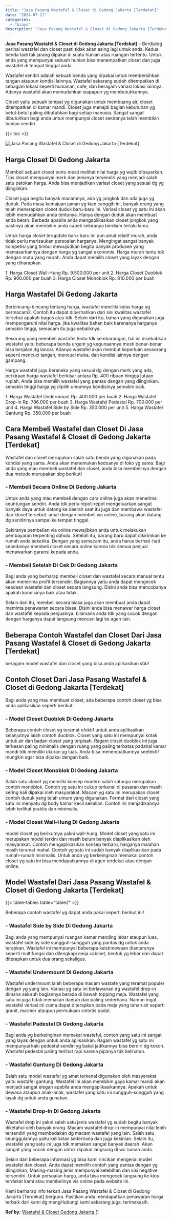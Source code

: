 ```yaml
---
title: "Jasa Pasang Wastafel & Closet di Gedong Jakarta [Terdekat]"
date: "2024-07-21"
categories: 
  - "biaya"
description: "Jasa Pasang Wastafel & Closet di Gedong Jakarta [Terdekat]. Kami berharap info terkait Jasa Pasang Wastafel & Closet di Gedong Jakarta [Terdekat] berguna...."
---
```


**Jasa Pasang Wastafel & Closet di Gedong Jakarta \[Terdekat\]** – Berdialog perihal wastafel dan closet pasti tidak akan asing lagi untuk anda. Kedua benda tadi tak jarang dipakai di suatu hunian atau ruangan tertentu. Untuk anda yang mempunyai sebuah hunian bisa menempatkan closet dan juga wastafel di tempat tinggal anda.

Wastafel sendiri adalah sebuah benda yang dipakai untuk membersihkan tangan ataupun kondisi lainnya. Wastafel sekarang sudah ditempatkan di sebagian lokasi seperti hunianan, cafe, dan beragam variasi lokasi lainnya. Adanya wastafel akan memudahkan siapapun yg membutuhkannya.

Closet yaitu sebuah tempat yg digunakan untuk membuang air, closet ditempatkan di kamar mandi. Closet juga menajdi bagian kebutuhan yg betul-betul paling dibutuhkan bagi setiap manusia. Sangat sangat dibutuhkan bagi anda untuk mempunyai closet sekiranya telah membikin hunian sendiri.

{{< toc >}}

![Jasa Pasang Wastafel & Closet di Gedong Jakarta [Terdekat]](/images/wastafel-closet-murah27.png)

## Harga Closet Di Gedong Jakarta

Membeli sebuah closet tentu mesti melihat nilai harga yg wajib dibayarkan. Tips closet mempunyai merk dan jenisnya tersendiri yang menjadi salah satu patokan harga. Anda bisa menjadikan variasi closet yang sesuai dg yg diinginkan.

Closet juga begitu banyak macamnya, ada yg jongkok dan ada juga yg duduk. Pada masa kemajuan jaman yg kian canggih ini, banyak orang yang telah menerapkan closet duduk baru-baru ini. Variasi closet yg satu ini akan lebih memudahkan anda tentunya. Hanya dengan duduk akan membuat anda betah. Berbeda apabila anda mengaplikasikan closet jongkok yang pastinya akan membikin anda capek sekiranya berdiam terlalu lama.

Untuk harga closet terupdate baru-baru ini pun amat relatif murah, anda tidak perlu merisaukan persoalan harganya. Mengingat sangat banyak kompetisi yang timbul mewujudkan begitu banyak produsen yang memasarkannya dengan harga yg sangat ekonomis. Harga murah tentu tdk dengan mutu yang murah. Anda dapat memilih closet yang layak dengan yang diharapkan.

1\. Harga Closet Wall-Hung Rp. 9.500.000 per unit 2. Harga Closet Duoblok Rp. 900.000 per buah 3. Harga Closet Monoblok Rp. 810.000 per buah

## Harga Wastafel Di Gedong Jakarta

Berbincang-bincang tentang harga, wastafel memiliki kelas harga yg bermacam2. Contoh itu dapat diperhatikan dari sisi kwalitas wastafel tersebut apakah bagus atau tdk. Selain dari itu, bahan yang digunakan juga mempengaruhi nilai harga. jika kwalitas bahan baik karenanya harganya semakin tinggi, semacam itu juga sebaliknya.

Sesorang yang membeli wastafel tentu tdk sembarangan, hal ini disebabkan wastafel yaitu beberapa benda urgent yg kegunaannya mesti benar-benar bisa berjalan dg lancar. Adanya wastafel akan membut keperluan seseorang seperti mencuci tangan, mencuci muka, dan kondisi lainnya dengan gampang.

Harga wastafel juga beraneka yang sesuai dg dengan merk yang ada, perkiraan harga wastafel berkisar antara Rp. 400 ribuan hingga jutaan rupiah. Anda bisa memilih wastafel yang pantas dengan yang diinginkan. semakin tinggi harga yg dipilih umumnya kondisinya semakin baik.

1\. Harga Wastafel Undermount Rp. 400.000 per buah 2. Harga Wastafel Drop-in Rp. 786.000 per buah 3. Harga Wastafel Pedestal Rp. 700.000 per unit 4. Harga Wastafel Side by Side Rp. 350.000 per unit 5. Harga Wastafel Gantung Rp. 350.000 per buah

## Cara Membeli Wastafel dan Closet Di Jasa Pasang Wastafel & Closet di Gedong Jakarta \[Terdekat\]

Wastafel dan closet merupakan salah satu benda yang digunakan pada kondisi yang sama. Anda akan menemukan keduanya di toko yg sama. Bagi anda yang mau membeli wastafel dan closet, anda bisa membelinya dengan dua metode merupakan sbg berikut!

### \- Membeli Secara Online Di Gedong Jakarta

Untuk anda yang mau membeli dengan cara online juga akan menerima keuntungan sendiri. Anda tdk perlu repot-repot mengeluarkan sangat banyak daya untuk datang ke daerah saat itu juga dan membawa wastafel dan kloset tersebut. amat dengan membeli via online, barang akan datang dg sendirinya sampai ke tempat tinggal.

Sekiranya pembelian via online mewajibkan anda untuk melakukan pembayaran terpenting dahulu. Setelah itu, barang baru dapat dikirimkan ke rumah anda seketika. Dengan yang semacam itu, anda harus berhati-hati seandainya membeli closet secara online karena tdk semua penjual menawarkan garansi kepada anda.

### \- Membeli Setelah Di Cek Di Gedong Jakarta

Bagi anda yang berharap membeli closet dan wastafel secara manual tentu akan menerima profit tersendiri. Bagiannya yaitu anda dapat mengecek keadaan wastafel dan closet secara langsung. Disini anda bisa mencobanya apakah kondisinya baik atau tidak.

Selain dari itu, membeli secara biasa juga akan membuat anda dapat meminta penawaran secara biasa. Disini anda bisa menawar harga closet dan wastafel kepada penjualnya. bilamana anda tdk yang cocok dengan dengan harganya dapat langsung mencari lagi ke agen lain.

## Beberapa Contoh Wastafel dan Closet Dari Jasa Pasang Wastafel & Closet di Gedong Jakarta \[Terdekat\]

beragam model wastafel dan closet yang bisa anda aplikasikan sbb!

## Contoh Closet Dari Jasa Pasang Wastafel & Closet di Gedong Jakarta \[Terdekat\]

Bagi anda yang mau membuat closet, ada beberapa contoh closet yg bisa anda aplikasikan seperti berikut:

### \- Model Closet Duoblok Di Gedong Jakarta

Beberapa contoh closet yg teramat efektif untuk anda aplikasikan selanjutnya ialah contoh duoblok. Closet yang satu ini mempunyai kotak untuk air dan badan closet yang terpisah. Ragam closet duoblok ini juga terkesan paling minimalis dengan ruang yang paling terbatas padahal kamar mandi tdk memiliki ukuran yg luas. Anda bisa menempatkannya seefektif mungkin agar bisa dipakai dengan baik.

### \- Model Closet Monoblok Di Gedong Jakarta

Salah satu closet yg memiliki konsep modern salah satunya merupakan contoh monoblok. Contoh yg satu ini cukup terkenal di pasaran dan masih sering kali dipakai oleh masyarakat. Macam yg satu ini merupakan closet contoh duduk yang telah umum yang digunakan. Format dari closet yang satu ini menyatu dg body kamar kecil sekalian. Contoh ini menjadikannya lebih terlihat praktis dan minimalis.

### \- Model Closet Wall-Hung Di Gedong Jakarta

model closet yg berikutnya yakni wall-hung. Model closet yang satu ini merupakan model terkini dan masih belum banyak diaplikasikan oleh masyarakat. Contoh mengaplikasikan konsep terbaru, harganya malahan masih teramat mahal. Contoh yg satu ini sudah banyak diaplikasikan pada rumah-rumah minimalis. Untuk anda yg berkeinginan memakai contoh closet yg satu ini bisa mendapatkannya di agen terdekat atau dengan online.

## Model Wastafel Dari Jasa Pasang Wastafel & Closet di Gedong Jakarta \[Terdekat\]

{{< table-tables table="table2" >}}

Beberapa contoh wastafel yg dapat anda pakai seperti berikut ini!

### \- Wastafel Side by Side Di Gedong Jakarta

Bagi anda yang mempunyai ruangan kamar manding lebar ataupun luas, wastafel side by side sungguh-sungguh yang pantas dg untuk anda terapkan. Wastafel ini mempunyai beberapa keistimewaan diantaranya seperti multifungsi dan dilengkapi meja cabinet, bentuk yg lebar dan dapat diterapkan untuk dua orang sekaligus.

### \- Wastafel Undermount Di Gedong Jakarta

Wastafel undermount ialah beberapa macam wastafe yang teramat populer dengan yg yang lain. Variasi yg satu ini berlawanan dg wastafel drop-in dimana seluruh bagiannya berada di bawah topping meja. Wastafel yang satu ini juga tidak memakan daerah dan paling sederhana. Namun ingat, wastafel variasi ini cuma dapat diterapkan pada meja yang tahan air seperti granit, marmer ataupun permukaan sintetis padat.

### \- Wastafel Padestal Di Gedong Jakarta

Bagi anda yg berkeinginan memakai wasteful, contoh yang satu ini sangat yang layak dengan untuk anda aplikasikan. Ragam wastafel yg satu ini mempunyai kaki pedestal sendiri yg bakal jadikannya bisa berdiri dg kokoh. Wastafel pedestal paling terlihat rapi karena pipanya tdk kelihatan.

### \- Wastafel Gantung Di Gedong Jakarta

Salah satu model wastafel yg amat terkenal digunakan oleh masyarakat yaitu wastafel gantung. Wastafel ini akan membikin gaya kamar mandi akan menjadi sangat elegan apabila anda mengaplikasikannya. Apakah untuk dewasa ataupun anak-anak, wastafel yang satu ini sungguh-sungguh yang layak dg untuk anda gunakan.

### \- Wastafel Drop-in Di Gedong Jakarta

Wastafel drop ini yakni salah satu jenis wastafel yg sudah begitu banyak diketahui oleh banyak orang. Macam wastafel drop-in mempunyai nilai lebih tersendiri yang membedakan dg macam wastafel yang lain. Salah satu keunggulannya yaitu kelihatan sederhana dan juga kekinian. Selain itu, wastafel yang satu ini juga tdk memakan sangat banyak daerah. Akan sangat yang cocok dengan untuk dipakai langsung di wc rumah anda.

Selain dari beberapa informasi yg bisa kami rincikan mengenai model wastafel dan closet. Anda dapat memilih contoh yang pantas dengan yg diinginkan, Masing-masing jenis mempunyai kelebihan dan sisi negative tersendiri. Untuk persoalan harga, anda bisa mengecek langsung ke kios terdekat kami atau membelinya via online pada website ini.

Kami berharap info terkait Jasa Pasang Wastafel & Closet di Gedong Jakarta \[Terdekat\] berguna. Pastikan anda mendapatkan penawaran harga terbaik dari kami dg mengHubungi kami sekarang juga, terimakasih.

**Ref by:** [Wastafel & Closet Gedong Jakarta []](https://id.wikipedia.org/wiki/Wastafel)
